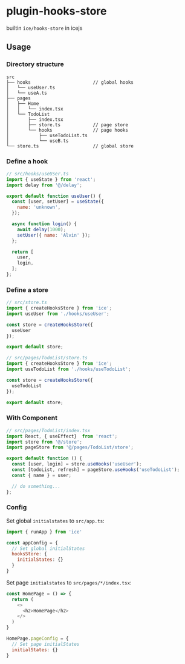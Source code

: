 # plugin-hooks-store

builtin `ice/hooks-store` in icejs

## Usage

### Directory structure

```
src
├── hooks                       // global hooks
│   └── useUser.ts
│   └── useA.ts
├── pages
│   ├── Home
│   │   └── index.tsx
│   └── TodoList
│       ├── index.tsx
│       ├── store.ts            // page store
│       └── hooks               // page hooks
│           ├── useTodoList.ts
│           └── useB.ts
└── store.ts                    // global store 
```

### Define a hook

```javascript
// src/hooks/useUser.ts
import { useState } from 'react';
import delay from '@/delay';

export default function useUser() {
  const [user, setUser] = useState({
    name: 'unknown',
  });

  async function login() {
    await delay(1000);
    setUser({ name: 'Alvin' });
  };

  return [
    user,
    login,
  ];
};
```

### Define a store

```javascript
// src/store.ts
import { createHooksStore } from 'ice';
import useUser from './hooks/useUser';

const store = createHooksStore({
  useUser
});

export default store;

// src/pages/TodoList/store.ts
import { createHooksStore } from 'ice';
import useTodoList from './hooks/useTodoList';

const store = createHooksStore({
  useTodoList
});

export default store;
```

### With Component

```javascript
// src/pages/TodoList/index.tsx
import React, { useEffect}  from 'react';
import store from '@/store';
import pageStore from '@/pages/TodoList/store';

export default function () {
  const [user, login] = store.useHooks('useUser');
  const [todoList, refresh] = pageStore.useHooks('useTodoList');
  const { name } = user;

  // do something...
};
```

### Config

Set global `initialstates` to `src/app.ts`:

```javascript
import { runApp } from 'ice'

const appConfig = {
  // Set global initialStates
  hooksStore: {
    initialStates: {}
  }
}
```

Set page `initialstates` to `src/pages/*/index.tsx`:

```javascript
const HomePage = () => {
  return (
    <>
      <h2>HomePage</h2>
    </>
  )
}

HomePage.pageConfig = {
  // Set page initialStates
  initialStates: {}
}
```

